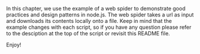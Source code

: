 In this chapter, we use the example of a web spider to demonstrate good practices and design patterns
in node.js. The web spider takes a url as input and downloads its contents locally onto a file. Keep in 
mind that the example changes with each script, so if you have any question please refer to the desciption 
at the top of the script or revisit this README file.


Enjoy!